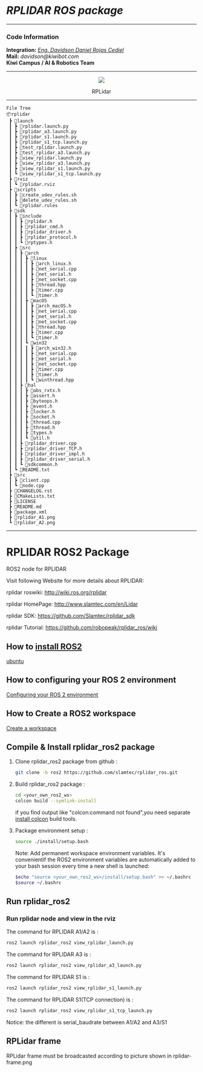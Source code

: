 # **_RPLIDAR ROS package_**

---
### **Code Information**
**Integration:** _[Eng. Davidson Daniel Rojas Cediel](https://www.linkedin.com/in/dadaroce/)_ \
**Mail:** _davidson@kiwibot.com_ \
**Kiwi Campus / AI & Robotics Team**

---

<p align="center">
    <img src="https://user-images.githubusercontent.com/39452483/108378469-04f2ef00-71d3-11eb-8a37-e848525e6f34.png">
</p>

<p align="center">
    RPLidar
</p>


---

```
File Tree
📦rplidar
 ┣ 📂launch
 ┃ ┣ 📜rplidar.launch.py
 ┃ ┣ 📜rplidar_a3.launch.py
 ┃ ┣ 📜rplidar_s1.launch.py
 ┃ ┣ 📜rplidar_s1_tcp.launch.py
 ┃ ┣ 📜test_rplidar.launch.py
 ┃ ┣ 📜test_rplidar_a3.launch.py
 ┃ ┣ 📜view_rplidar.launch.py
 ┃ ┣ 📜view_rplidar_a3.launch.py
 ┃ ┣ 📜view_rplidar_s1.launch.py
 ┃ ┗ 📜view_rplidar_s1_tcp.launch.py
 ┣ 📂rviz
 ┃ ┗ 📜rplidar.rviz
 ┣ 📂scripts
 ┃ ┣ 📜create_udev_rules.sh
 ┃ ┣ 📜delete_udev_rules.sh
 ┃ ┗ 📜rplidar.rules
 ┣ 📂sdk
 ┃ ┣ 📂include
 ┃ ┃ ┣ 📜rplidar.h
 ┃ ┃ ┣ 📜rplidar_cmd.h
 ┃ ┃ ┣ 📜rplidar_driver.h
 ┃ ┃ ┣ 📜rplidar_protocol.h
 ┃ ┃ ┗ 📜rptypes.h
 ┃ ┣ 📂src
 ┃ ┃ ┣ 📂arch
 ┃ ┃ ┃ ┣ 📂linux
 ┃ ┃ ┃ ┃ ┣ 📜arch_linux.h
 ┃ ┃ ┃ ┃ ┣ 📜net_serial.cpp
 ┃ ┃ ┃ ┃ ┣ 📜net_serial.h
 ┃ ┃ ┃ ┃ ┣ 📜net_socket.cpp
 ┃ ┃ ┃ ┃ ┣ 📜thread.hpp
 ┃ ┃ ┃ ┃ ┣ 📜timer.cpp
 ┃ ┃ ┃ ┃ ┗ 📜timer.h
 ┃ ┃ ┃ ┣ 📂macOS
 ┃ ┃ ┃ ┃ ┣ 📜arch_macOS.h
 ┃ ┃ ┃ ┃ ┣ 📜net_serial.cpp
 ┃ ┃ ┃ ┃ ┣ 📜net_serial.h
 ┃ ┃ ┃ ┃ ┣ 📜net_socket.cpp
 ┃ ┃ ┃ ┃ ┣ 📜thread.hpp
 ┃ ┃ ┃ ┃ ┣ 📜timer.cpp
 ┃ ┃ ┃ ┃ ┗ 📜timer.h
 ┃ ┃ ┃ ┗ 📂win32
 ┃ ┃ ┃ ┃ ┣ 📜arch_win32.h
 ┃ ┃ ┃ ┃ ┣ 📜net_serial.cpp
 ┃ ┃ ┃ ┃ ┣ 📜net_serial.h
 ┃ ┃ ┃ ┃ ┣ 📜net_socket.cpp
 ┃ ┃ ┃ ┃ ┣ 📜timer.cpp
 ┃ ┃ ┃ ┃ ┣ 📜timer.h
 ┃ ┃ ┃ ┃ ┗ 📜winthread.hpp
 ┃ ┃ ┣ 📂hal
 ┃ ┃ ┃ ┣ 📜abs_rxtx.h
 ┃ ┃ ┃ ┣ 📜assert.h
 ┃ ┃ ┃ ┣ 📜byteops.h
 ┃ ┃ ┃ ┣ 📜event.h
 ┃ ┃ ┃ ┣ 📜locker.h
 ┃ ┃ ┃ ┣ 📜socket.h
 ┃ ┃ ┃ ┣ 📜thread.cpp
 ┃ ┃ ┃ ┣ 📜thread.h
 ┃ ┃ ┃ ┣ 📜types.h
 ┃ ┃ ┃ ┗ 📜util.h
 ┃ ┃ ┣ 📜rplidar_driver.cpp
 ┃ ┃ ┣ 📜rplidar_driver_TCP.h
 ┃ ┃ ┣ 📜rplidar_driver_impl.h
 ┃ ┃ ┣ 📜rplidar_driver_serial.h
 ┃ ┃ ┗ 📜sdkcommon.h
 ┃ ┗ 📜README.txt
 ┣ 📂src
 ┃ ┣ 📜client.cpp
 ┃ ┗ 📜node.cpp
 ┣ 📜CHANGELOG.rst
 ┣ 📜CMakeLists.txt
 ┣ 📜LICENSE
 ┣ 📜README.md
 ┣ 📜package.xml
 ┣ 📜rplidar_A1.png
 ┗ 📜rplidar_A2.png
```
---

# RPLIDAR ROS2 Package

ROS2 node for RPLIDAR

Visit following Website for more details about RPLIDAR:

rplidar roswiki: http://wiki.ros.org/rplidar

rplidar HomePage:   http://www.slamtec.com/en/Lidar

rplidar SDK: https://github.com/Slamtec/rplidar_sdk

rplidar Tutorial:  https://github.com/robopeak/rplidar_ros/wiki

## How to [install ROS2](https://index.ros.org/doc/ros2/Installation)
[ubuntu](https://docs.ros.org/en/foxy/Installation/Ubuntu-Install-Debians.html)

## How to configuring your ROS 2 environment
[Configuring your ROS 2 environment](https://docs.ros.org/en/foxy/Tutorials/Configuring-ROS2-Environment.html)

## How to Create a ROS2 workspace
[Create a workspace](https://docs.ros.org/en/foxy/Tutorials/Workspace/Creating-A-Workspace.html)

## Compile & Install rplidar_ros2 package

1. Clone rplidar_ros2 package from github : 

   ```bash
   git clone -b ros2 https://github.com/slamtec/rplidar_ros.git
   ``` 

2. Build rplidar_ros2 package :

   ```bash
   cd <your_own_ros2_ws>
   colcon build --symlink-install
   ```
   if you find output like "colcon:command not found",you need separate [install colcon](https://docs.ros.org/en/foxy/Tutorials/Colcon-Tutorial.html#install-colcon) build tools. 

  
3. Package environment setup :
    ```bash
    source ./install/setup.bash
    ```

    Note: Add permanent workspace environment variables.
    It's convenientif the ROS2 environment variables are automatically added to your bash session every time a new shell is launched:
    ```bash
    $echo "source <your_own_ros2_ws>/install/setup.bash" >> ~/.bashrc
    $source ~/.bashrc
    ```

## Run rplidar_ros2

### Run rplidar node and view in the rviz

The command for RPLIDAR A1/A2 is : 

```bash
ros2 launch rplidar_ros2 view_rplidar_launch.py
```

The command for RPLIDAR A3 is : 

```bash
ros2 launch rplidar_ros2 view_rplidar_a3_launch.py
```

The command for RPLIDAR S1 is : 

```bash
ros2 launch rplidar_ros2 view_rplidar_s1_launch.py
```

The command for RPLIDAR S1(TCP connection) is : 

```bash
ros2 launch rplidar_ros2 view_rplidar_s1_tcp_launch.py
```

Notice: the different is serial_baudrate between A1/A2 and A3/S1

## RPLidar frame
RPLidar frame must be broadcasted according to picture shown in rplidar-frame.png
